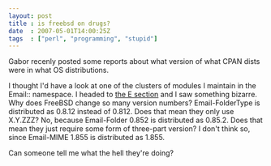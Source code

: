 ```yaml
---
layout: post
title : is freebsd on drugs?
date  : 2007-05-01T14:00:25Z
tags  : ["perl", "programming", "stupid"]
---
```

Gabor recenly posted some reports about what version of what CPAN dists were in
what OS distributions.

I thought I'd have a look at one of the clusters of modules I maintain in the
Email:: namespace.  I headed to [the E
section](http://www.szabgab.com/distributions/E.html) and I saw something
bizarre.  Why does FreeBSD change so many version numbers?  Email-FolderType is
distributed as 0.8.12 instead of 0.812.  Does that mean they only use X.Y.ZZZ?
No, because Email-Folder 0.852 is distributed as 0.85.2.  Does that mean they
just require some form of three-part version?  I don't think so, since
Email-MIME 1.855 is distributed as 1.855.

Can someone tell me what the hell they're doing?

